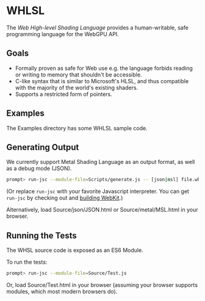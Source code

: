 # WHLSL

The *Web High-level Shading Language* provides a human-writable, safe programming language
for the WebGPU API.

## Goals

- Formally proven as safe for Web use e.g. the language forbids reading or writing to memory that shouldn't be accessible.
- C-like syntax that is similar to Microsoft's HLSL, and thus compatible with the majority of the world's existing shaders.
- Supports a restricted form of pointers.

## Examples

The Examples directory has some WHLSL sample code.

## Generating Output

We currently support Metal Shading Language as an output format, as well as a debug mode (JSON).

```bash
prompt> run-jsc --module-file=Scripts/generate.js -- [json|msl] file.whlsl
```

(Or replace `run-jsc` with your favorite Javascript interpreter. You can get `run-jsc` by checking out and [building WebKit](https://webkit.org/getting-the-code/).)

Alternatively, load Source/json/JSON.html or Source/metal/MSL.html in your browser.

## Running the Tests

The WHSL source code is exposed as an ES6 Module.

To run the tests:

```bash
prompt> run-jsc --module-file=Source/Test.js
```

Or, load Source/Test.html in your browser (assuming your browser supports modules, which most modern browsers do).
